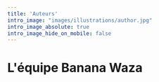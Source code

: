 ```yaml
---
title: 'Auteurs'
intro_image: "images/illustrations/author.jpg"
intro_image_absolute: true
intro_image_hide_on_mobile: false
---
```


# L'équipe Banana Waza
